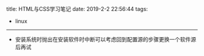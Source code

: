 title: HTML与CSS学习笔记
date: 2019-2-2 22:56:44
tags:
- linux

---

- 安装系统时抛出在安装软件时中断可以考虑回到配置源的步骤更换一个软件源后再试
